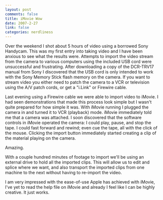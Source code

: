 ```yaml
--- 
layout: post
comments: false
title: iMovie Wow
date: 2007-2-27
link: false
categories: nerdliness
---
```

Over the weekend I shot about 5 hours of video using a borrowed Sony Handycam. This was my first entry into taking video and I have been anxious to see what the results were. Attempts to import the video stream from the camera to various computers using the included USB cord were unsuccessful and frustrating. After downloading a copy of the DCR-TRV17 manual from Sony I discovered that the USB cord is only intended to work with the Sony Memory Stick flash memory on the camera. If you want to stream video you either need to patch the camera to a VCR or television using the A/V patch cords, or get a "i.Link" or Firewire cable.

Last evening using a Firewire cable we were able to import video to iMovie. I had seen demonstrations that made this process look simple but I wasn't quite prepared for how simple it was. With iMovie running I plugged the camera in and turned it to VCR (playback) mode. iMovie immediately told me that a camera was attached. I soon discovered that the software controls in iMovie operated the camera: I could play, pause, and stop the tape. I could fast forward and rewind; even cue the tape, all with the click of the mouse. Clicking the import button immediately started creating a clip of the material playing on the camera.

Amazing.

With a couple hundred minutes of footage to import we'll be using an external drive to hold all the imported clips. This will allow us to edit and splice where we want, and also transport the imported clips from one machine to the next without having to re-import the video.

I am very impressed with the ease-of-use Apple has achieved with iMovie, I've yet to read the help file on iMovie and already I feel like I can be highly creative.  It just works.
